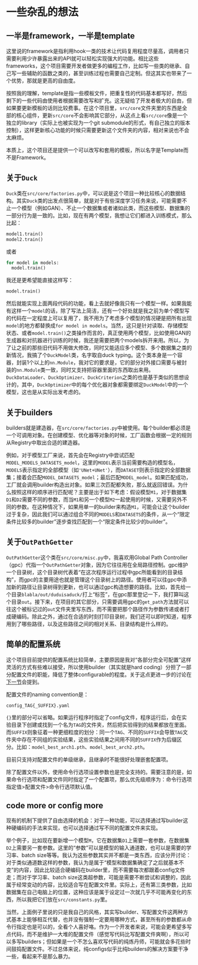 # 一些杂乱的想法

## 一半是framework，一半是template

这里说的framework是指利用hook一类的技术让代码复用程度尽量高，调用者只需要利用少许暴露出来的API就可以轻松实现强大的功能。相比这些frameworks，这个项目需要开发者做更多的编程工作，比如写一些类的继承、自己写一些辅助的函数之类的，甚至训练过程也需要自己定制。但这其实也带来了一个优势，那就是更高的自由度。

按照我的理解，template是指一些模板文件，把重复性的代码基本都写好，然后剩下的一些代码由使用者根据需要改写和扩充。这无疑给了开发者极大的自由，但如果要更新模板的话则比较费事。在这个项目里，`src/core`文件夹里的东西是全部的核心组件，更新`src/core`不会影响其它部分，从这点上看`src/core`像是一个独立的library（实际上也被实现为一个git submodule的形式，有自己独立的版本控制），这样更新核心功能的时候只需要更新这个文件夹的内容，相对来说也不会太麻烦。

本质上，这个项目还是提供一个可以改写和套用的模板，所以名字是Template而不是Framework。

## 关于`Duck`

`Duck`类在`src/core/factories.py`中，可以说是这个项目一种比较核心的数据结构。其实`Duck`类的出发点很简单，就是对于有些深度学习任务来说，可能需要不止一个模型（例如GAN）、不止一个数据集或者诸如此类，而这些模型、数据集的一部分行为是一致的。比如，现在有两个模型，我想让它们都进入训练模式，那么比起：

```python
model1.train()
model2.train()
```

或者

```python
for model in models:
  model.train()
```

我还是更希望能直接这样写：

```python
model.train()
```

然后就能实现上面两段代码的功能，看上去就好像我只有一个模型一样。如果我能有这样一个`model`的话，除了写法上简洁，还有一个好处就是我之前为单个模型写的代码在一定程度上可以复用了，我不用为了考虑多个模型的情况硬是把所有出现`model`的地方都替换成`for model in models`。当然，这只是针对读取、存储模型状态、或者`model.train()`之类操作而言的，真正使用两个模型，比如使用GAN的生成器和对抗器进行训练的时候，我还是需要把两个models拆开来用。所以，为了让之前的那些旧代码不用做大修改，同时又能适应多个模型、多个数据集之类的新情况，我搞了个`DuckModel`类，名字取自duck typing。这个类本身是一个容器，封装1个以上的`nn.Module`，我对它的要求是，它的部分对外接口需要与被封装的`nn.Module`类一致，同时又支持把容器里面的东西取出来用。`DuckDataLoader`、`DuckOptimizer`、`DuckCriterion`之类的也是基于类似的思想设计的，其中，`DuckOptimizer`中的每个优化器对象都需要绑定`DuckModel`中的一个模型，这也是从实际出发考虑的。

## 关于builders

builders就是建造器，在`src/core/factories.py`中被使用。每个builder都必须是一个可调用对象。在创建模型、优化器等对象的时候，工厂函数会根据一定的规则从Registry中取出合适的建造器。

例如，对于模型工厂来说，首先会在Registry中尝试匹配`MODEL_MODELS_DATASETS_model`，这里的`MODEL`表示当前需要构造的模型名，`MODELS`表示指定的全部模型（如`'UNet+UNet'`），而`DATASET`则表示指定的全部数据集；接着会匹配`MODEL_DATASETS_model`；最后匹配`MODEL_model`。如果匹配成功，工厂就会调用builder构造出对象。如果三次匹配都失败，那么就返回错误。为什么按照这样的顺序进行匹配呢？主要是出于如下考虑：假设模型`M1`，对于数据集`D1`和`D2`需要不同的参数，而当`M1`和另一个模型`M2`一起使用的时候，又需要另外不同的参数。在这种情况下，如果用单一的builder来构造`M1`，可能会让这个builder过于复杂，因此我们可以通过组合不同的`MODELS`和`DATASETS`的条件，从一个“限定条件比较多的builder”逐步查找匹配到一个“限定条件比较少的builder”。

## 关于`OutPathGetter`

`OutPathGetter`这个类在`src/core/misc.py`中，我喜欢用Global Path Controller（gpc）代指一个`OutPathGetter`对象，因为它往往用在全局路径控制。gpc维护一个目录树，这个目录树代表着“在这次程序运行过程中gpc所能看到的目录结构”，而gpc的主要用途也就是管理这个目录树上的路径。使用者可以往gpc中添加新的路径让目录树得到更新，也可以通过gpc构造想要的路径。比如，首先给一个目录`blabla/out/duduisaduck/`打上“标签”，在gpc那里登记一下，我打算叫这个目录`out`。接下来，在项目的其它部分，只需要调用gpc的`get_path`方法就可以往这个被标记过的`out`文件夹里写东西，而不需要把那个路径作为参数传递或者打成硬编码。除此之外，通过在合适的时刻打印目录树，我们还可以即时知道，程序用到了哪些路径，以及这些路径之间的相对关系、目录结构是什么样的。

## 简单的配置系统

这个项目目前提供的配置系统比较简单，主要原因是我对“各部分完全可配置”这样灵活的方式有些难以接受，所以使用builder（其实就是hard coding）分担了一部分配置文件的职能，降低了整体configurable的程度。关于这点更进一步的讨论在[下一节](#code-more-or-config-more)会提到。

配置文件的naming convention是：

```
config_TAG{_SUFFIX}.yaml
```

`{}`里的部分可以省略。如果运行程序时指定了config文件，程序运行后，会在实验目录下创建或找到一个名为`TAG`的文件夹，然后把实验得到的结果都放在里面。而`SUFFIX`则象征着一种更细粒度的划分：同一个`TAG`、不同的`SUFFIX`会导致`TAG`文件夹中存在不同组的实验结果，这些实验结果之间用不同的`SUFFIX`作为后缀区分。比如：`model_best_arch1.pth`、`model_best_arch2.pth`。

目前只支持对配置文件的单级继承，且继承时不能很好处理嵌套配置项。

除了配置文件以外，使用命令行选项设置参数也是完全支持的。需要注意的是，如果命令行选项和配置文件同时指定了一个配置项，那么优先级顺序为：命令行选项指定值>配置文件>命令行选项默认值。

## code more or config more

现有的机制下提供了自由选择的机会：对于一种功能，可以选择通过写builder这种硬编码的手法来实现，也可以选择通过写不同的配置文件来实现。

举个例子，比如现在要新增一个模型`M`，它在数据集`D1`上需要一套参数，在数据集`D2`上需要另一套参数。这里的“参数”可以是模型的输入通道数，也可以是需要的学习率、batch size等等。我认为这些参数其实并不都是一类东西，应该分开讨论：对于类似通道数这样的参数，我认为是属于“模型和数据集确定了之后就基本不变”的内容，因此比较适合硬编码在builder里，而不需要每次都跟着config文件走；而对于学习率、batch size这类超参数，可能是需要不断尝试和调整的，因此属于经常变动的内容，比较适合写在配置文件里。实际上，还有第三类参数，比如数据集在自己电脑上的位置，这种应该是属于设定过一次就几乎不可能再变化的东西，所以我把它们放在`src/constants.py`里。

当然，上面例子里说的只是我自己的风格，其实写builder、写配置文件这两种方式基本上能够相互代替，也并没有强制一定要用哪种方式，甚至所有的参数都从命令行指定也是可以的，全看个人喜好咯。作为一个开发者来说，可能会更希望多写点代码，而不是维护一大堆的配置文件（感觉写代码比写配置文件爽啊），所以可以多写builders；但如果是一个不怎么喜欢写代码的纯炼丹师，可能就会多花些时间鼓捣配置文件。不过总体来说，纯configs似乎比纯builders的解决方案要干净一些，看起来不是那么暴力。